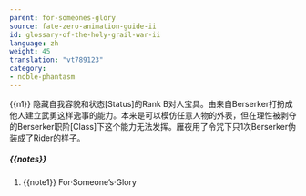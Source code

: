 ```yaml
---
parent: for-someones-glory
source: fate-zero-animation-guide-ii
id: glossary-of-the-holy-grail-war-ii
language: zh
weight: 45
translation: "vt789123"
category:
- noble-phantasm
---
```


{{n1}}
隐藏自我容貌和状态[Status]的Rank B对人宝具。由来自Berserker打扮成他人建立武勇这样逸事的能力。本来是可以模仿任意人物的外表，但在理性被剥夺的Berserker职阶[Class]下这个能力无法发挥。雁夜用了令咒下只1次Berserker伪装成了Rider的样子。

##### {{notes}}

1. {{note1}} For·Someone’s·Glory
